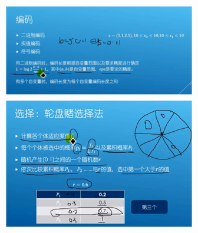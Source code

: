 ![image-20200717095130240](https://raw.githubusercontent.com/yanzhenxing123/blogImg/master/typora202008/21/114507-87636.png)

![image-20200717095507700](https://raw.githubusercontent.com/yanzhenxing123/blogImg/master/typora202008/21/114510-742828.png)